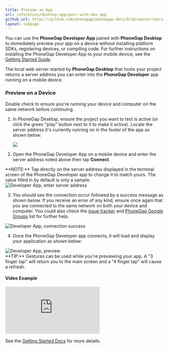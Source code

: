 ```yaml
---
title: Preview an App
url: references/desktop-app/pair-with-dev-app
github_url: https://github.com/phonegap/phonegap-docs/blob/master/docs/3-references/desktop-app/5-pair-with-dev-app.html.md
layout: subpage
---
```


You can use the **PhoneGap Developer App** paired with **PhoneGap Desktop** to immediately preview your app on a device without installing platform SDKs,
 registering devices, or compiling code. For further instructions on installing the PhoneGap Developer App to your mobile device, see the
 [Getting Started Guide](/getting-started/2-install-mobile-app).

The local web server started by **PhoneGap Desktop** that hosts your project returns a server address you can enter
into the **PhoneGap Developer** app running on a mobile device.

### Preview on a Device
<div class="alert--warning">Double check to ensure you're running your device and computer on the same network before continuing. </div>

1. In PhoneGap Desktop, ensure the project you want to test is active (or click the green "play" button next to it to make it active).
Locate the server address it's currently running on in the footer of the app as shown below:

     ![](/images/desktop-app-create.png)

2. Open the PhoneGap Developer App on a mobile device and enter the server address noted above then tap  **Connect**.
  <div class="alert--info"> **NOTE:** Tap directly on the server address displayed in the terminal screen of the PhoneGap Developer app to change it to match yours. The value filled in by default is only a sample. </div>
  <img class="mobile-image" src="/images/dev-app-enter-add.png" alt="Developer App, enter server address"/>

3. You should see the connection occur followed by a success message as shown below. If you receive an error of any kind, ensure
   once again that you are connected to the same network on both your device and computer. You could also check the
   [issue tracker](https://github.com/phonegap/phonegap-app-developer/issues) and
   [PhoneGap Google Groups](https://groups.google.com/forum/#!forum/phonegap) list for further help.

  <img class="mobile-image" src="/images/dev-app-success.jpg" alt="Developer App, connection success"/>

4. Once the PhoneGap Developer app connects, it will load and display your application as shown below:  

  <img class="mobile-image" src="/images/dev-app-preview.jpg" alt="Developer App, preview"/>

  <div class="alert--tip"> **TIP:** Gestures can be used while you're previewing your app. A "3 finger tap" will return you to the main screen
  and a "4 finger tap" will cause a refresh.
  </div>


#### Video Example

<div class="video-wrapper">
  <iframe src="https://www.youtube.com/embed/pggw-9b8RVY" frameborder="0" allowfullscreen></iframe>
</div>


See the [Getting Started Docs](/getting-started/4-preview-your-app/desktop) for more details.  
